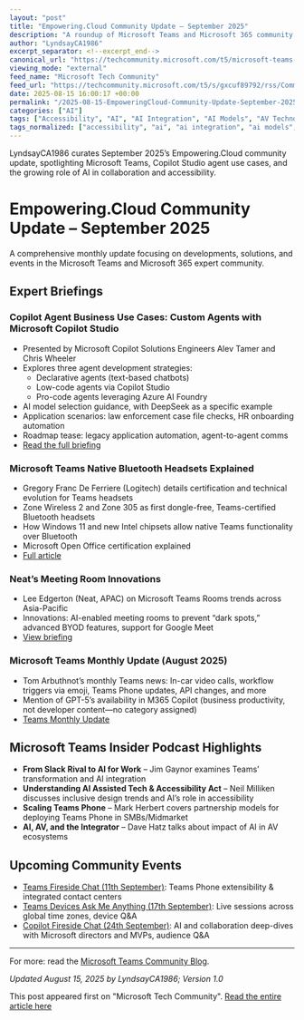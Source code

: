 ```yaml
---
layout: "post"
title: "Empowering.Cloud Community Update – September 2025"
description: "A roundup of Microsoft Teams and Microsoft 365 community briefings from Empowering.Cloud for September 2025. Highlights include Copilot Studio agent use cases, device and meeting room innovation, accessibility and AI in enterprise tech, and upcoming community events and podcasts. Special focus on agent development approaches with Copilot Studio and Azure AI Foundry."
author: "LyndsayCA1986"
excerpt_separator: <!--excerpt_end-->
canonical_url: "https://techcommunity.microsoft.com/t5/microsoft-teams-community-blog/empowering-cloud-community-update-september-2025/ba-p/4444233"
viewing_mode: "external"
feed_name: "Microsoft Tech Community"
feed_url: "https://techcommunity.microsoft.com/t5/s/gxcuf89792/rss/Community"
date: 2025-08-15 16:00:17 +00:00
permalink: "/2025-08-15-EmpoweringCloud-Community-Update-September-2025.html"
categories: ["AI"]
tags: ["Accessibility", "AI", "AI Integration", "AI Models", "AV Technology", "Azure AI Foundry", "Bluetooth Headsets", "BYOD", "Community", "Community Events", "Contact Centers", "Copilot Agents", "DeepSeek", "Enterprise AI", "Google Meet", "Meeting Room Technology", "Microsoft 365", "Microsoft Copilot Studio", "Microsoft Teams", "Partner Integrations", "Podcast", "Teams Devices", "Teams Phone", "User Experience", "Windows 11"]
tags_normalized: ["accessibility", "ai", "ai integration", "ai models", "av technology", "azure ai foundry", "bluetooth headsets", "byod", "community", "community events", "contact centers", "copilot agents", "deepseek", "enterprise ai", "google meet", "meeting room technology", "microsoft 365", "microsoft copilot studio", "microsoft teams", "partner integrations", "podcast", "teams devices", "teams phone", "user experience", "windows 11"]
---
```


LyndsayCA1986 curates September 2025’s Empowering.Cloud community update, spotlighting Microsoft Teams, Copilot Studio agent use cases, and the growing role of AI in collaboration and accessibility.<!--excerpt_end-->

# Empowering.Cloud Community Update – September 2025

A comprehensive monthly update focusing on developments, solutions, and events in the Microsoft Teams and Microsoft 365 expert community.

## Expert Briefings

### Copilot Agent Business Use Cases: Custom Agents with Microsoft Copilot Studio

- Presented by Microsoft Copilot Solutions Engineers Alev Tamer and Chris Wheeler
- Explores three agent development strategies:
  - Declarative agents (text-based chatbots)
  - Low-code agents via Copilot Studio
  - Pro-code agents leveraging Azure AI Foundry
- AI model selection guidance, with DeepSeek as a specific example
- Application scenarios: law enforcement case file checks, HR onboarding automation
- Roadmap tease: legacy application automation, agent-to-agent comms
- [Read the full briefing](https://empowering.cloud/copilot-agent-business-use-cases-custom-agents-with-microsoft-copilot-studio/)

### Microsoft Teams Native Bluetooth Headsets Explained

- Gregory Franc De Ferriere (Logitech) details certification and technical evolution for Teams headsets
- Zone Wireless 2 and Zone 305 as first dongle-free, Teams-certified Bluetooth headsets
- How Windows 11 and new Intel chipsets allow native Teams functionality over Bluetooth
- Microsoft Open Office certification explained
- [Full article](https://empowering.cloud/microsoft-teams-native-bluetooth-headsets-explained-say-goodbye-to-dongles/)

### Neat’s Meeting Room Innovations

- Lee Edgerton (Neat, APAC) on Microsoft Teams Rooms trends across Asia-Pacific
- Innovations: AI-enabled meeting rooms to prevent “dark spots,” advanced BYOD features, support for Google Meet
- [View briefing](https://empowering.cloud/neats-latest-meeting-room-innovations-with-lee-edgerton/)

### Microsoft Teams Monthly Update (August 2025)

- Tom Arbuthnot’s monthly Teams news: In-car video calls, workflow triggers via emoji, Teams Phone updates, API changes, and more
- Mention of GPT-5’s availability in M365 Copilot (business productivity, not developer content—no category assigned)
- [Teams Monthly Update](https://empowering.cloud/microsoft-teams-monthly-update-august-2025/)

## Microsoft Teams Insider Podcast Highlights

- **From Slack Rival to AI for Work** – Jim Gaynor examines Teams’ transformation and AI integration
- **Understanding AI Assisted Tech & Accessibility Act** – Neil Milliken discusses inclusive design trends and AI’s role in accessibility
- **Scaling Teams Phone** – Mark Herbert covers partnership models for deploying Teams Phone in SMBs/Midmarket
- **AI, AV, and the Integrator** – Dave Hatz talks about impact of AI in AV ecosystems

## Upcoming Community Events

- [Teams Fireside Chat (11th September)](https://empowering.cloud/events/#calendar-d7a77474-9815-456d-b438-0901a8f0a1a7-event-3d4b463a-d2bc-42b6-8f6f-6face634a7a7): Teams Phone extensibility & integrated contact centers
- [Teams Devices Ask Me Anything (17th September)](https://empowering.cloud/events/#calendar-d7a77474-9815-456d-b438-0901a8f0a1a7-event-ae6dc284-c555-4823-b67c-5294493b41a8): Live sessions across global time zones, device Q&A
- [Copilot Fireside Chat (24th September)](https://copilotfireside.chat/): AI and collaboration deep-dives with Microsoft directors and MVPs, audience Q&A

---

For more: read the [Microsoft Teams Community Blog](https://techcommunity.microsoft.com/t5/s/gxcuf89792/images/dS0xNTg0ODg1LTUxMjA0MWlDMjk0QzNGQTVFRUM4ODJB?image-dimensions=50x50).

*Updated August 15, 2025 by LyndsayCA1986; Version 1.0*

This post appeared first on "Microsoft Tech Community". [Read the entire article here](https://techcommunity.microsoft.com/t5/microsoft-teams-community-blog/empowering-cloud-community-update-september-2025/ba-p/4444233)
